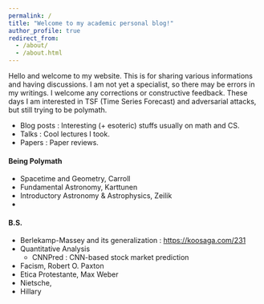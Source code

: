 ```yaml
---
permalink: /
title: "Welcome to my academic personal blog!"
author_profile: true
redirect_from: 
  - /about/
  - /about.html
---
```


Hello and welcome to my website. This is for sharing various informations and having discussions. I am not yet a specialist, so there may be errors in my writings. I welcome any corrections or constructive feedback. These days I am interested in TSF (Time Series Forecast) and adversarial attacks, but still trying to be polymath.

- Blog posts : Interesting (+ esoteric) stuffs usually on math and CS.
- Talks : Cool lectures I took.
- Papers : Paper reviews.


#### Being Polymath

- Spacetime and Geometry, Carroll
- Fundamental Astronomy, Karttunen
- Introductory Astronomy & Astrophysics, Zeilik
- 
#### B.S.

- Berlekamp-Massey and its generalization : https://koosaga.com/231
- Quantitative Analysis
  - CNNPred : CNN-based stock market prediction
- Facism, Robert O. Paxton
- Etica Protestante, Max Weber
- Nietsche,
- Hillary
